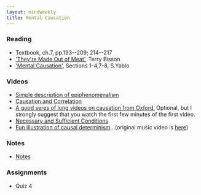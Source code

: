 ```yaml
---
layout: mindweekly
title: Mental Causation
---
```


### Reading
+ Textbook, ch.7, pp.193--209; 214--217
+ ['They're Made Out of Meat',](http://www.terrybisson.com/page6/page6.html) Terry Bisson
+ ['Mental Causation',](/mind/causation/Yablo.pdf) Sections 1-4,7-8, S.Yablo


### Videos
+ [Simple description of epiphenomenalism](https://www.youtube.com/watch?v=hHtWWDFwS1U) 
+ [Causation and Correlation](https://www.youtube.com/watch?v=U-_f8RQIIiw)
+ [A good seres of long videos on causation from Oxford.](https://www.youtube.com/watch?v=zglGqz9gHg0&list=PLBHxLhKiPKxC4gD_Jys3bsfprad70EGZu) Optional, but I strongly suggest that you watch the first few minutes of the first video.
+ [Necessary and Sufficient Conditions](https://www.youtube.com/watch?v=5LqNm9d2__I)
+ [Fun illustration of causal determinism](https://vimeo.com/114396910)...(original music video is [here](https://www.youtube.com/watch?v=qybUFnY7Y8w))


### Notes
+ [Notes](notes)


### Assignments
+ Quiz 4


